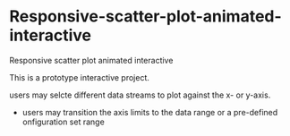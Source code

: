 # Responsive-scatter-plot-animated-interactive
Responsive scatter plot animated interactive

This is a prototype interactive project.

users may selcte different data streams to plot against the x- or y-axis.
- users may transition the axis limits to the data range or a pre-defined onfiguration set range
